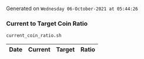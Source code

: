 Generated on `Wednesday 06-October-2021 at 05:44:26`

### Current to Target Coin Ratio
`current_coin_ratio.sh`

Date|Current|Target|Ratio
---|---|---|---

